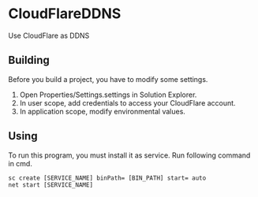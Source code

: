 # CloudFlareDDNS
Use CloudFlare as DDNS


## Building

Before you build a project, you have to modify some settings.

1. Open Properties/Settings.settings in Solution Explorer.
2. In user scope, add credentials to access your CloudFlare account.
3. In application scope, modify environmental values.


## Using

To run this program, you must install it as service.
Run following command in cmd.

```
sc create [SERVICE_NAME] binPath= [BIN_PATH] start= auto
net start [SERVICE_NAME]
```
